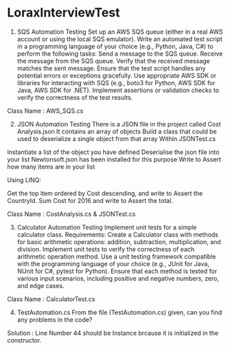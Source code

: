 # LoraxInterviewTest

1. SQS Automation Testing
Set up an AWS SQS queue (either in a real AWS account or using the local SQS emulator). Write an automated test script in a programming language of your choice (e.g., Python, Java, C#) to perform the following tasks: Send a message to the SQS queue. Receive the message from the SQS queue. Verify that the received message matches the sent message. Ensure that the test script handles any potential errors or exceptions gracefully. Use appropriate AWS SDK or libraries for interacting with SQS (e.g., boto3 for Python, AWS SDK for Java, AWS SDK for .NET). Implement assertions or validation checks to verify the correctness of the test results.

Class Name : AWS_SQS.cs

2. JSON Automation Testing
There is a JSON file in the project called Cost Analysis.json It contains an array of objects Build a class that could be used to deserialize a single object from that array Within JSONTest.cs

Instantiate a list of the object you have defined
Deserialise the json file into your list
Newtonsoft.json has been installed for this purpose
Write to Assert how many items are in your list

Using LINQ:

Get the top item ordered by Cost descending, and write to Assert the CountryId.
Sum Cost for 2016 and write to Assert the total.

Class Name : CostAnalysis.cs & JSONTest.cs

3. Calculator Automation Testing
Implement unit tests for a simple calculator class. Requirements: Create a Calculator class with methods for basic arithmetic operations: addition, subtraction, multiplication, and division. Implement unit tests to verify the correctness of each arithmetic operation method. Use a unit testing framework compatible with the programming language of your choice (e.g., JUnit for Java, NUnit for C#, pytest for Python). Ensure that each method is tested for various input scenarios, including positive and negative numbers, zero, and edge cases.

Class Name : CalculatorTest.cs

4. TestAutomation.cs
From the file (TestAutomation.cs) given, can you find any problems in the code?

Solution : Line Number 44 should be Instance brcause it is initialized in the constructor.
